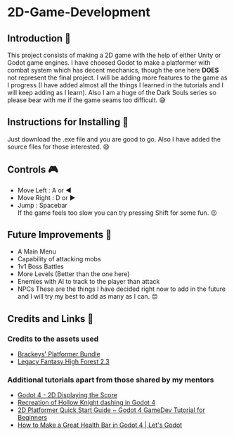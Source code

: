 # 2D-Game-Development

## Introduction 👋
This project consists of making a 2D game with the help of either Unity or Godot game engines. I have choosed Godot to make a platformer with combat system which has decent mechanics, though the one here **DOES** not represent the final project. I will be adding more features to the game as I progress (I have added almost all the things I learned in the tutorials and I will keep adding as I learn). Also I am a huge of the Dark Souls series so please bear with me if the game seams too difficult. 😅

## Instructions for Installing 🔧
Just download the .exe file and you are good to go.
Also I have added the source files for those interested. 😄

## Controls 🎮
- Move Left : A or ◀️
- Move Right : D or ▶️
- Jump : Spacebar  
If the game feels too slow you can try pressing Shift for some fun. 😉

## Future Improvements 🚀
* A Main Menu
* Capability of attacking mobs
* 1v1 Boss Battles
* More Levels (Better than the one here)
* Enemies with AI to track to the player than attack
* NPCs
These are the things I have decided right now to add in the future and I will try my best to add as many as I can. 😊

## Credits and Links 🔗
### Credits to the assets used
- [Brackeys' Platformer Bundle](https://brackeysgames.itch.io/brackeys-platformer-bundle)
- [Legacy Fantasy High Forest 2.3](https://anokolisa.itch.io/sidescroller-pixelart-sprites-asset-pack-forest-16x16)

### Additional tutorials apart from those shared by my mentors
- [Godot 4 - 2D Displaying the Score](https://www.youtube.com/watch?v=UcOacSsCWMA)
- [Recreation of Hollow Knight dashing in Godot 4](https://www.youtube.com/watch?v=McIM6Brq7aU)
- [2D Platformer Quick Start Guide ~ Godot 4 GameDev Tutorial for Beginners](https://www.youtube.com/watch?v=43c-Sm5GMbc)
- [How to Make a Great Health Bar in Godot 4 | Let's Godot](https://www.youtube.com/watch?v=f90ieBOoIYQ&t=419s)
